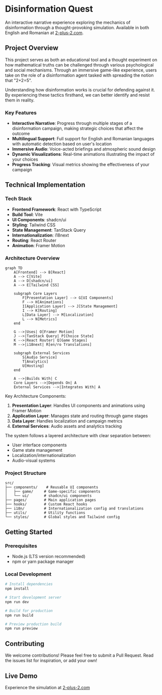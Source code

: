 # Disinformation Quest

An interactive narrative experience exploring the mechanics of disinformation through a thought-provoking simulation. Available in both English and Romanian at [2-plus-2.com](https://2-plus-2.com/).

## Project Overview

This project serves as both an educational tool and a thought experiment on how mathematical truths can be challenged through various psychological and social mechanisms. Through an immersive game-like experience, users take on the role of a disinformation agent tasked with spreading the notion that "2+2=5".

Understanding how disinformation works is crucial for defending against it. By experiencing these tactics firsthand, we can better identify and resist them in reality.

### Key Features

- **Interactive Narrative**: Progress through multiple stages of a disinformation campaign, making strategic choices that affect the outcome
- **Multilingual Support**: Full support for English and Romanian languages with automatic detection based on user's location
- **Immersive Audio**: Voice-acted briefings and atmospheric sound design
- **Dynamic Visualizations**: Real-time animations illustrating the impact of your choices
- **Progress Tracking**: Visual metrics showing the effectiveness of your campaign

## Technical Implementation

### Tech Stack
- **Frontend Framework**: React with TypeScript
- **Build Tool**: Vite
- **UI Components**: shadcn/ui
- **Styling**: Tailwind CSS
- **State Management**: TanStack Query
- **Internationalization**: i18next
- **Routing**: React Router
- **Animation**: Framer Motion

### Architecture Overview
```mermaid
graph TD
    A[Frontend] --> B[React]
    A --> C[Vite]
    A --> D[shadcn/ui]
    A --> E[Tailwind CSS]
    
    subgraph Core Layers
        F[Presentation Layer] --> G[UI Components]
        F --> H[Animations]
        I[Application Layer] --> J[State Management]
        I --> K[Routing]
        L[Data Layer] --> M[Localization]
        L --> N[Metrics]
    end

    G -->|Uses| O[Framer Motion]
    J -->|TanStack Query| P[Choice State]
    K -->|React Router| Q[Game Stages]
    M -->|i18next| R[en/ro Translations]
    
    subgraph External Services
        S[Audio Service]
        T[Analytics]
        U[Hosting]
    end

    A -->|Builds With| C
    Core Layers -->|Depends On| A
    External Services -->|Integrates With| A
```

Key Architecture Components:
1. **Presentation Layer**: Handles UI components and animations using Framer Motion
2. **Application Layer**: Manages state and routing through game stages
3. **Data Layer**: Handles localization and campaign metrics
4. **External Services**: Audio assets and analytics tracking

The system follows a layered architecture with clear separation between:
- User interface components
- Game state management
- Localization/internationalization
- Audio-visual systems

### Project Structure
```
src/
├── components/    # Reusable UI components
│   ├── game/     # Game-specific components
│   └── ui/       # shadcn/ui components
├── pages/        # Main application pages
├── hooks/        # Custom React hooks
├── i18n/         # Internationalization config and translations
├── utils/        # Utility functions
└── styles/       # Global styles and Tailwind config
```

## Getting Started

### Prerequisites
- Node.js (LTS version recommended)
- npm or yarn package manager

### Local Development
```bash
# Install dependencies
npm install

# Start development server
npm run dev

# Build for production
npm run build

# Preview production build
npm run preview
```

## Contributing

We welcome contributions! Please feel free to submit a Pull Request. Read the issues list for inspiration, or add your own!

## Live Demo

Experience the simulation at [2-plus-2.com](https://2-plus-2.com/)